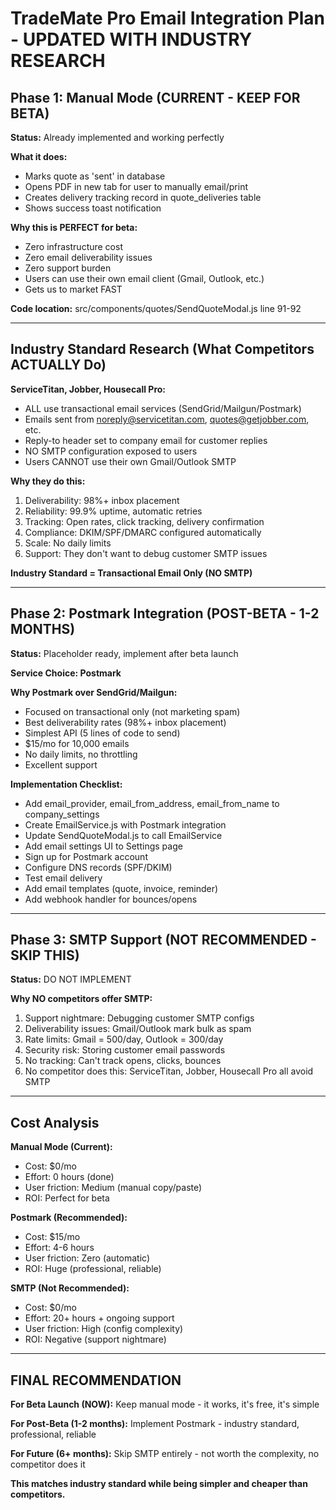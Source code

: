 # TradeMate Pro Email Integration Plan - UPDATED WITH INDUSTRY RESEARCH

## Phase 1: Manual Mode (CURRENT - KEEP FOR BETA)

**Status:** Already implemented and working perfectly

**What it does:**
- Marks quote as 'sent' in database
- Opens PDF in new tab for user to manually email/print
- Creates delivery tracking record in quote_deliveries table
- Shows success toast notification

**Why this is PERFECT for beta:**
- Zero infrastructure cost
- Zero email deliverability issues
- Zero support burden
- Users can use their own email client (Gmail, Outlook, etc.)
- Gets us to market FAST

**Code location:** src/components/quotes/SendQuoteModal.js line 91-92

---

## Industry Standard Research (What Competitors ACTUALLY Do)

**ServiceTitan, Jobber, Housecall Pro:**
- ALL use transactional email services (SendGrid/Mailgun/Postmark)
- Emails sent from noreply@servicetitan.com, quotes@getjobber.com, etc.
- Reply-to header set to company email for customer replies
- NO SMTP configuration exposed to users
- Users CANNOT use their own Gmail/Outlook SMTP

**Why they do this:**
1. Deliverability: 98%+ inbox placement
2. Reliability: 99.9% uptime, automatic retries
3. Tracking: Open rates, click tracking, delivery confirmation
4. Compliance: DKIM/SPF/DMARC configured automatically
5. Scale: No daily limits
6. Support: They don't want to debug customer SMTP issues

**Industry Standard = Transactional Email Only (NO SMTP)**

---

## Phase 2: Postmark Integration (POST-BETA - 1-2 MONTHS)

**Status:** Placeholder ready, implement after beta launch

**Service Choice: Postmark**

**Why Postmark over SendGrid/Mailgun:**
- Focused on transactional only (not marketing spam)
- Best deliverability rates (98%+ inbox placement)
- Simplest API (5 lines of code to send)
- $15/mo for 10,000 emails
- No daily limits, no throttling
- Excellent support

**Implementation Checklist:**
- Add email_provider, email_from_address, email_from_name to company_settings
- Create EmailService.js with Postmark integration
- Update SendQuoteModal.js to call EmailService
- Add email settings UI to Settings page
- Sign up for Postmark account
- Configure DNS records (SPF/DKIM)
- Test email delivery
- Add email templates (quote, invoice, reminder)
- Add webhook handler for bounces/opens

---

## Phase 3: SMTP Support (NOT RECOMMENDED - SKIP THIS)

**Status:** DO NOT IMPLEMENT

**Why NO competitors offer SMTP:**
1. Support nightmare: Debugging customer SMTP configs
2. Deliverability issues: Gmail/Outlook mark bulk as spam
3. Rate limits: Gmail = 500/day, Outlook = 300/day
4. Security risk: Storing customer email passwords
5. No tracking: Can't track opens, clicks, bounces
6. No competitor does this: ServiceTitan, Jobber, Housecall Pro all avoid SMTP

---

## Cost Analysis

**Manual Mode (Current):**
- Cost: $0/mo
- Effort: 0 hours (done)
- User friction: Medium (manual copy/paste)
- ROI: Perfect for beta

**Postmark (Recommended):**
- Cost: $15/mo
- Effort: 4-6 hours
- User friction: Zero (automatic)
- ROI: Huge (professional, reliable)

**SMTP (Not Recommended):**
- Cost: $0/mo
- Effort: 20+ hours + ongoing support
- User friction: High (config complexity)
- ROI: Negative (support nightmare)

---

## FINAL RECOMMENDATION

**For Beta Launch (NOW):**
Keep manual mode - it works, it's free, it's simple

**For Post-Beta (1-2 months):**
Implement Postmark - industry standard, professional, reliable

**For Future (6+ months):**
Skip SMTP entirely - not worth the complexity, no competitor does it

**This matches industry standard while being simpler and cheaper than competitors.**
